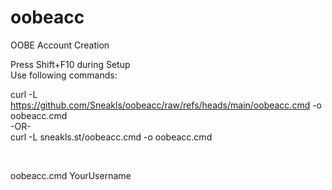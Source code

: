 # oobeacc
OOBE Account Creation<br />


Press Shift+F10 during Setup<br />
Use following commands:

curl -L https://github.com/Sneakls/oobeacc/raw/refs/heads/main/oobeacc.cmd -o oobeacc.cmd<br />
-OR-<br />
curl -L sneakls.st/oobeacc.cmd -o oobeacc.cmd <br />

<br />

oobeacc.cmd YourUsername
